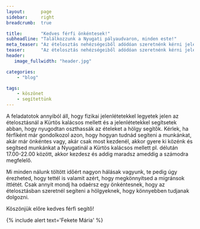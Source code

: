 ```yaml
---
layout:      page
sidebar:     right
breadcrumb:  true

title:       "Kedves férfi önkéntesek!"
subheadline: "Találkozzunk a Nyugati pályaudvaron, minden este!"
meta_teaser: "Az ételosztás nehézségeiből adódóan szeretnénk kérni jelenlegi és jövőbeli férfi önkénteseket, hogy segítsék munkánkat. "
teaser:      "Az ételosztás nehézségeiből adódóan szeretnénk kérni jelenlegi és jövőbeli férfi önkénteseket, hogy segítsék munkánkat. "
header:
   image_fullwidth: "header.jpg"

categories:
    - "blog"

tags:
    - köszönet
    - segítettünk
---
```


A feladatotok annyiból áll, hogy fizikai jelenlétetekkel legyetek jelen az ételosztásnál a Kürtös kalácsos mellett és a jelenlétetekkel segítsetek abban, hogy nyugodtan oszthassák az ételeket a hölgy segítők.
Kérlek, ha férfiként már gondolkozol azon, hogy hogyan tudnád segíteni a munkánkat, akár már önkéntes vagy, akár csak most kezdenél, akkor gyere ki közénk és segítsed munkánkat a Nyugatinál a Kürtös kalácsos mellett pl. délután 17.00-22.00 között, akkor kezdesz és addig maradsz ameddig a számodra megfelelő.

Mi minden nálunk töltött időért nagyon hálásak vagyunk, te pedig úgy érezheted, hogy tettél is valamit azért, hogy megkönnyítsed a migránsok ittlétét. Csak annyit mondj ha odaérsz egy önkéntesnek, hogy az ételosztásban szeretnél segíteni a hölgyeknek, hogy könnyebben tudjanak dolgozni.

Köszönjük előre kedves férfi segítő!

{% include alert text='Fekete Mária' %}
